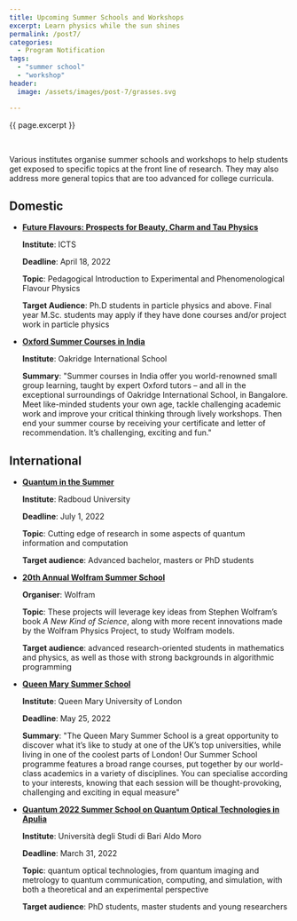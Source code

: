 ```yaml
---
title: Upcoming Summer Schools and Workshops
excerpt: Learn physics while the sun shines
permalink: /post7/
categories:
  - Program Notification
tags:
  - "summer school"
  - "workshop"
header:
  image: /assets/images/post-7/grasses.svg

---
```


<span class="excerpt">{{ page.excerpt }}</span>

<br>

Various institutes organise summer schools and workshops to help students get exposed to specific topics at the front line of research. They may also address more general topics that are too advanced for college curricula.

## Domestic

- [**Future Flavours: Prospects for Beauty, Charm and Tau Physics**](https://www.icts.res.in/program/ff2022)
 
  **Institute**: ICTS

  **Deadline**: April 18, 2022

  **Topic**: Pedagogical Introduction to Experimental and Phenomenological Flavour Physics

  **Target Audience**: Ph.D students in particle physics and above. Final year M.Sc. students may apply if they have done courses and/or project work in particle physics


- [**Oxford Summer Courses in India**](https://oxfordsummercourses.com/india/)

  **Institute**: Oakridge International School

  **Summary**: "Summer courses in India offer you world-renowned small group learning, taught by expert Oxford tutors – and all in the exceptional surroundings of Oakridge International School, in Bangalore. Meet like-minded students your own age, tackle challenging academic work and improve your critical thinking through lively workshops. Then end your summer course by receiving your certificate and letter of recommendation. It’s challenging, exciting and fun."

## International

- [**Quantum in the Summer**](https://www.ru.nl/radboudsummerschool/courses/2022/quantum-summer-introduction-theory-practice/)
 
  **Institute**: Radboud University

  **Deadline**: July 1, 2022

  **Topic**:  Cutting edge of research in some aspects of quantum information and computation

  **Target audience**: Advanced bachelor, masters or PhD students

- [**20th Annual Wolfram Summer School**](https://education.wolfram.com/summer-school/programs/physics/)
 
  **Organiser**: Wolfram

  **Topic**: These projects will leverage key ideas from Stephen Wolfram’s book _A New Kind of Science_, along with more recent innovations made by the Wolfram Physics Project, to study Wolfram models.

  **Target audience**: advanced research-oriented students in mathematics and physics, as well as those with strong backgrounds in algorithmic programming

- [**Queen Mary Summer School**](https://www.qmul.ac.uk/summer-school/)
 
  **Institute**: Queen Mary University of London

  **Deadline**: May 25, 2022

  **Summary**: "The Queen Mary Summer School is a great opportunity to discover what it’s like to study at one of the UK’s top universities, while living in one of the coolest parts of London! Our Summer School programme features a broad range courses, put together by our world-class academics in a variety of disciplines. You can specialise according to your interests, knowing that each session will be thought-provoking, challenging and exciting in equal measure"

- [**Quantum 2022 Summer School on Quantum Optical Technologies in Apulia**](https://agenda.infn.it/event/21449/)
 
  **Institute**: Università degli Studi di Bari Aldo Moro

  **Deadline**: March 31, 2022

  **Topic**: quantum optical technologies, from quantum imaging and metrology to quantum communication, computing, and simulation, with both a theoretical and an experimental perspective

  **Target audience**: PhD students, master students and young researchers

